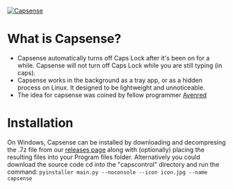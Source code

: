 [![Capsense](https://i.imgur.com/9RlHP3Y.png)](https://github.com/LueWasHere/capsense)
# What is Capsense?
* Capsense automatically turns off Caps Lock after it's been on for a while. Capsense will not turn off Caps Lock while you are still typing (in caps).
* Capsense works in the background as a tray app, or as a hidden process on Linux. It designed to be lightweight and unnoticeable.
* The idea for capsense was coined by fellow programmer [Avenred](https://github.com/Avenred)

# Installation
On Windows, Capsense can be installed by downloading and decompresing the .7z file from our [releases page](https://github.com/LueWasHere/capsense/releases) along with (optionally) placing the resulting files into your Program files folder. Alternatively you could download the source code cd into the "capscontrol" directory and run the command: ```pyinstaller main.py --noconsole --icon icon.jpg --name capsense``` <!-- TODO: Additional instructions for Linux go here. -->

<!--- Fixes to this README will be frequent (especially since my sense of grammar and spelling is horrible) due to errors and updates to the distros --->
